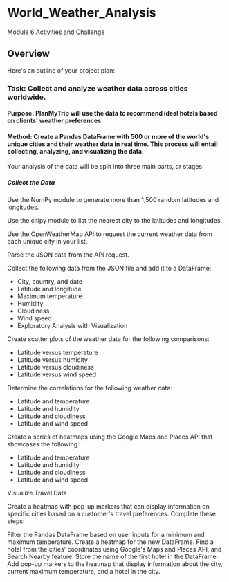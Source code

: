 # World_Weather_Analysis
Module 6 Activities and Challenge
## Overview
 Here's an outline of your project plan:

### Task: Collect and analyze weather data across cities worldwide.
#### Purpose: PlanMyTrip will use the data to recommend ideal hotels based on clients' weather preferences.
#### Method: Create a Pandas DataFrame with 500 or more of the world's unique cities and their weather data in real time. This process will entail collecting, analyzing, and visualizing the data.
Your analysis of the data will be split into three main parts, or stages.

##### Collect the Data

Use the NumPy module to generate more than 1,500 random latitudes and longitudes.

Use the citipy module to list the nearest city to the latitudes and longitudes.

Use the OpenWeatherMap API to request the current weather data from each unique city in your list.

Parse the JSON data from the API request.

Collect the following data from the JSON file and add it to a DataFrame:
- City, country, and date
- Latitude and longitude
- Maximum temperature
- Humidity
- Cloudiness
- Wind speed
- Exploratory Analysis with Visualization

Create scatter plots of the weather data for the following comparisons:
- Latitude versus temperature
- Latitude versus humidity
- Latitude versus cloudiness
- Latitude versus wind speed

Determine the correlations for the following weather data:
- Latitude and temperature
- Latitude and humidity
- Latitude and cloudiness
- Latitude and wind speed

Create a series of heatmaps using the Google Maps and Places API that showcases the following:
- Latitude and temperature
- Latitude and humidity
- Latitude and cloudiness
- Latitude and wind speed

Visualize Travel Data

Create a heatmap with pop-up markers that can display information on specific cities based on a customer's travel preferences. Complete these steps:

Filter the Pandas DataFrame based on user inputs for a minimum and maximum temperature.
Create a heatmap for the new DataFrame.
Find a hotel from the cities' coordinates using Google's Maps and Places API, and Search Nearby feature.
Store the name of the first hotel in the DataFrame.
Add pop-up markers to the heatmap that display information about the city, current maximum temperature, and a hotel in the city.
